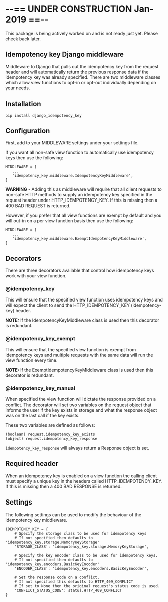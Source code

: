# --== UNDER CONSTRUCTION Jan-2019 ==--
This package is being actively worked on and is not ready just yet. Please check back later.

## Idempotency key Django middleware
Middleware to Django that pulls out the idempotency key from the request header and will automatically return the previous response data if the idempotency key was already specified. 
There are two middleware classes which allow view functions to opt-in or opt-out individually depending on your needs.

## Installation

`pip install django_idempotency_key`

## Configuration

First, add to your MIDDLEWARE settings under your settings file.

If you want all non-safe view function to automatically use idempotency keys then use the following:

```
MIDDLEWARE = [
   ...
   'idempotency_key.middleware.IdempotencyKeyMiddleware',
]
```

**WARNING** - Adding this as middleware will require that all client requests to non-safe HTTP methods to supply an idempotency key specified in the request header under HTTP_IDEMPOTENCY_KEY. If this is missing then a 400 BAD REQUEST is returned.

However, if you prefer that all view functions are exempt by default and you will out-in on a per view function basis then use the following:

```
MIDDLEWARE = [
   ...
   'idempotency_key.middleware.ExemptIdempotencyKeyMiddleware',
]
```

## Decorators
There are three decorators available that control how idempotency keys work with your view function.

### @idempotency_key
This will ensure that the specified view function uses idempotency keys and will expect the client to send the HTTP_IDEMPOTENCY_KEY (idempotency-key) header. 

**NOTE:** If the IdempotencyKeyMiddleware class is used then this decorator is redundant.

### @idempotency_key_exempt
This will ensure that the specified view function is exempt from idempotency keys and multiple requests with the same data will run the view function every time.

**NOTE:** If the ExemptIdempotencyKeyMiddleware class is used then this decorator is redundant.

### @idempotency_key_manual
When specified the view function will dictate the response provided on a conflict. The decorator will set two variables on the request object that informs the user if the key exists in storage and what the response object was on the last call if the key exists.

These two variables are defined as follows:

```
(boolean) request.idempotency_key_exists
(object) request.idempotency_key_response
```

`idempotency_key_response` will always return a Response object is set.

## Required header
When an idempotency key is enabled on a view function the calling client must specify a unique key in the headers called HTTP_IDEMPOTENCY_KEY. If this is missing then a 400 BAD RESPONSE is returned.

## Settings
The following settings can be used to modify the behaviour of the idempotency key middleware.
```
IDEMPOTENCY_KEY = {
    # Specify the storage class to be used for idempotency keys
    # If not specified then defaults to 'idempotency_key.storage.MemoryKeyStorage'
    'STORAGE_CLASS': 'idempotency_key.storage.MemoryKeyStorage',

    # Specify the key encoder class to be used for idempotency keys.
    # If not specified then defaults to 'idempotency_key.encoders.BasicKeyEncoder'
    'ENCODER_CLASS': 'idempotency_key.encoders.BasicKeyEncoder',

    # Set the response code on a conflict.
    # If not specified this defaults to HTTP_409_CONFLICT
    # If set to None then the original request's status code is used.
    'CONFLICT_STATUS_CODE': status.HTTP_409_CONFLICT
}
```
